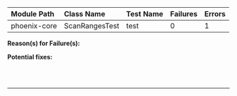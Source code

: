 | Module Path | Class Name | Test Name | Failures | Errors |
| :----------- | :--------- | :-------- | :------- | :----- |
| phoenix-core | ScanRangesTest | test | 0 | 1 |

**Reason(s) for Failure(s):**


**Potential fixes:**









<br><br>
________
